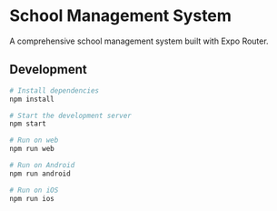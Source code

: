 # School Management System

A comprehensive school management system built with Expo Router.

## Development

```bash
# Install dependencies
npm install

# Start the development server
npm start

# Run on web
npm run web

# Run on Android
npm run android

# Run on iOS
npm run ios
```
